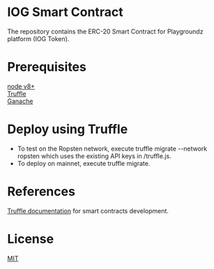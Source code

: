 # IOG Smart Contract
The repository contains the ERC-20 Smart Contract for Playgroundz platform (IOG Token).

# Prerequisites
[node v8+](https://nodejs.org)\
[Truffle](https://truffleframework.com)\
[Ganache](https://truffleframework.com/ganache)

# Deploy using Truffle
- To test on the Ropsten network, execute truffle migrate --network ropsten which uses the existing API keys in /truffle.js.
- To deploy on mainnet, execute truffle migrate.

# References
[Truffle documentation](https://truffleframework.com/docs) for smart contracts development.

# License
[MIT](https://github.com/Playgroundz/smart-contracts/blob/master/LICENSE)
